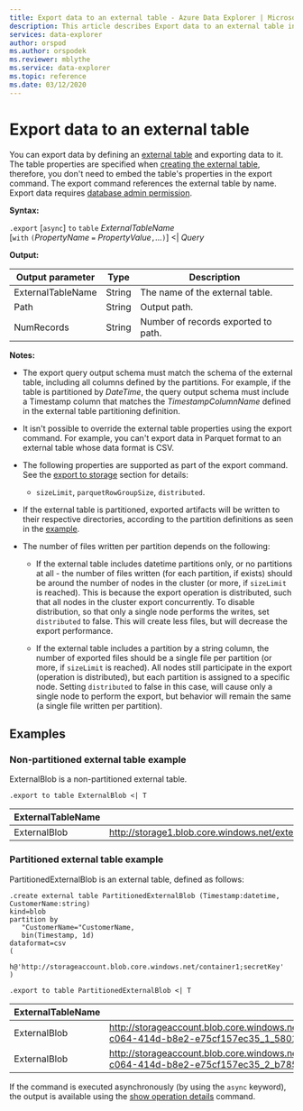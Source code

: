 ```yaml
---
title: Export data to an external table - Azure Data Explorer | Microsoft Docs
description: This article describes Export data to an external table in Azure Data Explorer.
services: data-explorer
author: orspod
ms.author: orspodek
ms.reviewer: mblythe
ms.service: data-explorer
ms.topic: reference
ms.date: 03/12/2020
---
```

# Export data to an external table

You can export data by defining an [external table](../externaltables.md) and exporting data to it.
 The table properties are specified when [creating the external table](../externaltables.md#create-or-alter-external-table), 
 therefore, you don't need to embed the table's properties in the export command. 
 The export command references the external table by name.
  Export data requires [database admin permission](../access-control/role-based-authorization.md).

**Syntax:**

`.export` [`async`] `to` `table` *ExternalTableName* <br>
[`with` `(`*PropertyName* `=` *PropertyValue*`,`...`)`] <| *Query*

**Output:**

|Output parameter |Type |Description
|---|---|---
|ExternalTableName  |String |The name of the external table.
|Path|String|Output path.
|NumRecords|String| Number of records exported to path.

**Notes:**
* The export query output schema must match the schema of the external table, including all 
columns defined by the partitions. For example, if the table is partitioned by *DateTime*, 
the query output schema must include a Timestamp column that matches the *TimestampColumnName* 
defined in the external table partitioning definition.

* It isn't possible to override the external table properties using the export command.
 For example, you can't export data in Parquet format to an external table whose data format is CSV.

* The following properties are supported as part of the export command. See the [export to storage](export-data-to-storage.md) section for details: 
   * `sizeLimit`, `parquetRowGroupSize`, `distributed`.

* If the external table is partitioned, exported artifacts will be written to their respective directories, according to the partition definitions as seen in the [example](#partitioned-external-table-example). 

* The number of files written per partition depends on the following:
   * If the external table includes datetime partitions only, or no partitions at all - 
   the number of files written (for each partition, if exists) should be around the 
   number of nodes in the cluster (or more, if `sizeLimit` is reached). This is because the export 
   operation is distributed, such that all nodes in the cluster export concurrently. 
   To disable distribution, so that only a single node performs the writes, set `distributed` 
   to false. This will create less files, but will decrease the export performance.

   * If the external table includes a partition by a string column, the number of 
   exported files should be a single file per partition (or more, if `sizeLimit` is 
   reached). All nodes still participate in the export (operation is distributed), but 
   each partition is assigned to a specific node. Setting `distributed` to false in this case, 
   will cause only a single node to perform the export, but behavior will remain the same 
   (a single file written per partition).

## Examples

### Non-partitioned external table example

ExternalBlob is a non-partitioned external table. 
```kusto
.export to table ExternalBlob <| T
```

|ExternalTableName|Path|NumRecords|
|---|---|---|
|ExternalBlob|http://storage1.blob.core.windows.net/externaltable1cont1/1_58017c550b384c0db0fea61a8661333e.csv|10|

### Partitioned external table example

PartitionedExternalBlob is an external table, defined as follows: 

```
.create external table PartitionedExternalBlob (Timestamp:datetime, CustomerName:string) 
kind=blob
partition by 
   "CustomerName="CustomerName,
   bin(Timestamp, 1d)
dataformat=csv
( 
   h@'http://storageaccount.blob.core.windows.net/container1;secretKey'
)
```

```
.export to table PartitionedExternalBlob <| T
```

|ExternalTableName|Path|NumRecords|
|---|---|---|
|ExternalBlob|http://storageaccount.blob.core.windows.net/container1/CustomerName=customer1/2019/01/01/fa36f35c-c064-414d-b8e2-e75cf157ec35_1_58017c550b384c0db0fea61a8661333e.csv|10|
|ExternalBlob|http://storageaccount.blob.core.windows.net/container1/CustomerName=customer2/2019/01/01/fa36f35c-c064-414d-b8e2-e75cf157ec35_2_b785beec2c004d93b7cd531208424dc9.csv|10|

If the command is executed asynchronously (by using the `async` keyword), the output is available using the [show operation details](../operations.md#show-operation-details) command.